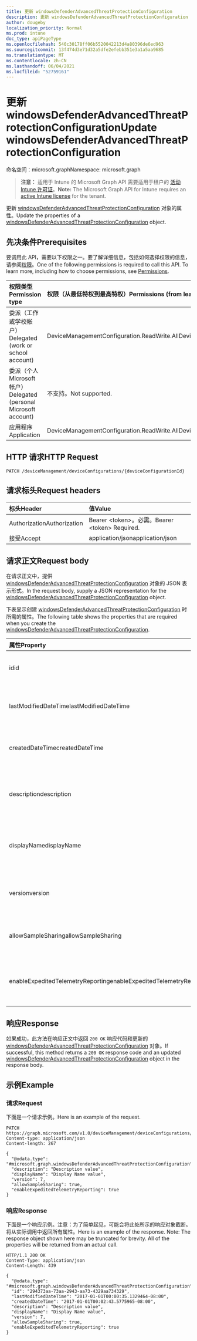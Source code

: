 ```yaml
---
title: 更新 windowsDefenderAdvancedThreatProtectionConfiguration
description: 更新 windowsDefenderAdvancedThreatProtectionConfiguration 对象的属性。
author: dougeby
localization_priority: Normal
ms.prod: intune
doc_type: apiPageType
ms.openlocfilehash: 540c30178ff06b5520042213d4a80396de6ed963
ms.sourcegitcommit: 13f474d3e71d32a5dfe2efebb351e3a1a5aa9685
ms.translationtype: MT
ms.contentlocale: zh-CN
ms.lasthandoff: 06/04/2021
ms.locfileid: "52759161"
---
```

# <a name="update-windowsdefenderadvancedthreatprotectionconfiguration"></a><span data-ttu-id="20b6e-103">更新 windowsDefenderAdvancedThreatProtectionConfiguration</span><span class="sxs-lookup"><span data-stu-id="20b6e-103">Update windowsDefenderAdvancedThreatProtectionConfiguration</span></span>

<span data-ttu-id="20b6e-104">命名空间：microsoft.graph</span><span class="sxs-lookup"><span data-stu-id="20b6e-104">Namespace: microsoft.graph</span></span>

> <span data-ttu-id="20b6e-105">**注意：** 适用于 Intune 的 Microsoft Graph API 需要适用于租户的 [活动 Intune 许可证](https://go.microsoft.com/fwlink/?linkid=839381)。</span><span class="sxs-lookup"><span data-stu-id="20b6e-105">**Note:** The Microsoft Graph API for Intune requires an [active Intune license](https://go.microsoft.com/fwlink/?linkid=839381) for the tenant.</span></span>

<span data-ttu-id="20b6e-106">更新 [windowsDefenderAdvancedThreatProtectionConfiguration](../resources/intune-deviceconfig-windowsdefenderadvancedthreatprotectionconfiguration.md) 对象的属性。</span><span class="sxs-lookup"><span data-stu-id="20b6e-106">Update the properties of a [windowsDefenderAdvancedThreatProtectionConfiguration](../resources/intune-deviceconfig-windowsdefenderadvancedthreatprotectionconfiguration.md) object.</span></span>

## <a name="prerequisites"></a><span data-ttu-id="20b6e-107">先决条件</span><span class="sxs-lookup"><span data-stu-id="20b6e-107">Prerequisites</span></span>
<span data-ttu-id="20b6e-p101">要调用此 API，需要以下权限之一。要了解详细信息，包括如何选择权限的信息，请参阅[权限](/graph/permissions-reference)。</span><span class="sxs-lookup"><span data-stu-id="20b6e-p101">One of the following permissions is required to call this API. To learn more, including how to choose permissions, see [Permissions](/graph/permissions-reference).</span></span>

|<span data-ttu-id="20b6e-110">权限类型</span><span class="sxs-lookup"><span data-stu-id="20b6e-110">Permission type</span></span>|<span data-ttu-id="20b6e-111">权限（从最低特权到最高特权）</span><span class="sxs-lookup"><span data-stu-id="20b6e-111">Permissions (from least to most privileged)</span></span>|
|:---|:---|
|<span data-ttu-id="20b6e-112">委派（工作或学校帐户）</span><span class="sxs-lookup"><span data-stu-id="20b6e-112">Delegated (work or school account)</span></span>|<span data-ttu-id="20b6e-113">DeviceManagementConfiguration.ReadWrite.All</span><span class="sxs-lookup"><span data-stu-id="20b6e-113">DeviceManagementConfiguration.ReadWrite.All</span></span>|
|<span data-ttu-id="20b6e-114">委派（个人 Microsoft 帐户）</span><span class="sxs-lookup"><span data-stu-id="20b6e-114">Delegated (personal Microsoft account)</span></span>|<span data-ttu-id="20b6e-115">不支持。</span><span class="sxs-lookup"><span data-stu-id="20b6e-115">Not supported.</span></span>|
|<span data-ttu-id="20b6e-116">应用程序</span><span class="sxs-lookup"><span data-stu-id="20b6e-116">Application</span></span>|<span data-ttu-id="20b6e-117">DeviceManagementConfiguration.ReadWrite.All</span><span class="sxs-lookup"><span data-stu-id="20b6e-117">DeviceManagementConfiguration.ReadWrite.All</span></span>|

## <a name="http-request"></a><span data-ttu-id="20b6e-118">HTTP 请求</span><span class="sxs-lookup"><span data-stu-id="20b6e-118">HTTP Request</span></span>
<!-- {
  "blockType": "ignored"
}
-->
``` http
PATCH /deviceManagement/deviceConfigurations/{deviceConfigurationId}
```

## <a name="request-headers"></a><span data-ttu-id="20b6e-119">请求标头</span><span class="sxs-lookup"><span data-stu-id="20b6e-119">Request headers</span></span>
|<span data-ttu-id="20b6e-120">标头</span><span class="sxs-lookup"><span data-stu-id="20b6e-120">Header</span></span>|<span data-ttu-id="20b6e-121">值</span><span class="sxs-lookup"><span data-stu-id="20b6e-121">Value</span></span>|
|:---|:---|
|<span data-ttu-id="20b6e-122">Authorization</span><span class="sxs-lookup"><span data-stu-id="20b6e-122">Authorization</span></span>|<span data-ttu-id="20b6e-123">Bearer &lt;token&gt;。必需。</span><span class="sxs-lookup"><span data-stu-id="20b6e-123">Bearer &lt;token&gt; Required.</span></span>|
|<span data-ttu-id="20b6e-124">接受</span><span class="sxs-lookup"><span data-stu-id="20b6e-124">Accept</span></span>|<span data-ttu-id="20b6e-125">application/json</span><span class="sxs-lookup"><span data-stu-id="20b6e-125">application/json</span></span>|

## <a name="request-body"></a><span data-ttu-id="20b6e-126">请求正文</span><span class="sxs-lookup"><span data-stu-id="20b6e-126">Request body</span></span>
<span data-ttu-id="20b6e-127">在请求正文中，提供 [windowsDefenderAdvancedThreatProtectionConfiguration](../resources/intune-deviceconfig-windowsdefenderadvancedthreatprotectionconfiguration.md) 对象的 JSON 表示形式。</span><span class="sxs-lookup"><span data-stu-id="20b6e-127">In the request body, supply a JSON representation for the [windowsDefenderAdvancedThreatProtectionConfiguration](../resources/intune-deviceconfig-windowsdefenderadvancedthreatprotectionconfiguration.md) object.</span></span>

<span data-ttu-id="20b6e-128">下表显示创建 [windowsDefenderAdvancedThreatProtectionConfiguration](../resources/intune-deviceconfig-windowsdefenderadvancedthreatprotectionconfiguration.md) 时所需的属性。</span><span class="sxs-lookup"><span data-stu-id="20b6e-128">The following table shows the properties that are required when you create the [windowsDefenderAdvancedThreatProtectionConfiguration](../resources/intune-deviceconfig-windowsdefenderadvancedthreatprotectionconfiguration.md).</span></span>

|<span data-ttu-id="20b6e-129">属性</span><span class="sxs-lookup"><span data-stu-id="20b6e-129">Property</span></span>|<span data-ttu-id="20b6e-130">类型</span><span class="sxs-lookup"><span data-stu-id="20b6e-130">Type</span></span>|<span data-ttu-id="20b6e-131">说明</span><span class="sxs-lookup"><span data-stu-id="20b6e-131">Description</span></span>|
|:---|:---|:---|
|<span data-ttu-id="20b6e-132">id</span><span class="sxs-lookup"><span data-stu-id="20b6e-132">id</span></span>|<span data-ttu-id="20b6e-133">String</span><span class="sxs-lookup"><span data-stu-id="20b6e-133">String</span></span>|<span data-ttu-id="20b6e-134">实体的键。</span><span class="sxs-lookup"><span data-stu-id="20b6e-134">Key of the entity.</span></span> <span data-ttu-id="20b6e-135">继承自 [deviceConfiguration](../resources/intune-deviceconfig-deviceconfiguration.md)</span><span class="sxs-lookup"><span data-stu-id="20b6e-135">Inherited from [deviceConfiguration](../resources/intune-deviceconfig-deviceconfiguration.md)</span></span>|
|<span data-ttu-id="20b6e-136">lastModifiedDateTime</span><span class="sxs-lookup"><span data-stu-id="20b6e-136">lastModifiedDateTime</span></span>|<span data-ttu-id="20b6e-137">DateTimeOffset</span><span class="sxs-lookup"><span data-stu-id="20b6e-137">DateTimeOffset</span></span>|<span data-ttu-id="20b6e-138">上次修改对象的日期/时间。</span><span class="sxs-lookup"><span data-stu-id="20b6e-138">DateTime the object was last modified.</span></span> <span data-ttu-id="20b6e-139">继承自 [deviceConfiguration](../resources/intune-deviceconfig-deviceconfiguration.md)</span><span class="sxs-lookup"><span data-stu-id="20b6e-139">Inherited from [deviceConfiguration](../resources/intune-deviceconfig-deviceconfiguration.md)</span></span>|
|<span data-ttu-id="20b6e-140">createdDateTime</span><span class="sxs-lookup"><span data-stu-id="20b6e-140">createdDateTime</span></span>|<span data-ttu-id="20b6e-141">DateTimeOffset</span><span class="sxs-lookup"><span data-stu-id="20b6e-141">DateTimeOffset</span></span>|<span data-ttu-id="20b6e-142">创建对象的日期/时间。</span><span class="sxs-lookup"><span data-stu-id="20b6e-142">DateTime the object was created.</span></span> <span data-ttu-id="20b6e-143">继承自 [deviceConfiguration](../resources/intune-deviceconfig-deviceconfiguration.md)</span><span class="sxs-lookup"><span data-stu-id="20b6e-143">Inherited from [deviceConfiguration](../resources/intune-deviceconfig-deviceconfiguration.md)</span></span>|
|<span data-ttu-id="20b6e-144">description</span><span class="sxs-lookup"><span data-stu-id="20b6e-144">description</span></span>|<span data-ttu-id="20b6e-145">String</span><span class="sxs-lookup"><span data-stu-id="20b6e-145">String</span></span>|<span data-ttu-id="20b6e-146">管理员提供的设备配置的说明。</span><span class="sxs-lookup"><span data-stu-id="20b6e-146">Admin provided description of the Device Configuration.</span></span> <span data-ttu-id="20b6e-147">继承自 [deviceConfiguration](../resources/intune-deviceconfig-deviceconfiguration.md)</span><span class="sxs-lookup"><span data-stu-id="20b6e-147">Inherited from [deviceConfiguration](../resources/intune-deviceconfig-deviceconfiguration.md)</span></span>|
|<span data-ttu-id="20b6e-148">displayName</span><span class="sxs-lookup"><span data-stu-id="20b6e-148">displayName</span></span>|<span data-ttu-id="20b6e-149">String</span><span class="sxs-lookup"><span data-stu-id="20b6e-149">String</span></span>|<span data-ttu-id="20b6e-150">管理员提供的设备配置的名称。</span><span class="sxs-lookup"><span data-stu-id="20b6e-150">Admin provided name of the device configuration.</span></span> <span data-ttu-id="20b6e-151">继承自 [deviceConfiguration](../resources/intune-deviceconfig-deviceconfiguration.md)</span><span class="sxs-lookup"><span data-stu-id="20b6e-151">Inherited from [deviceConfiguration](../resources/intune-deviceconfig-deviceconfiguration.md)</span></span>|
|<span data-ttu-id="20b6e-152">version</span><span class="sxs-lookup"><span data-stu-id="20b6e-152">version</span></span>|<span data-ttu-id="20b6e-153">Int32</span><span class="sxs-lookup"><span data-stu-id="20b6e-153">Int32</span></span>|<span data-ttu-id="20b6e-154">设备配置的版本。</span><span class="sxs-lookup"><span data-stu-id="20b6e-154">Version of the device configuration.</span></span> <span data-ttu-id="20b6e-155">继承自 [deviceConfiguration](../resources/intune-deviceconfig-deviceconfiguration.md)</span><span class="sxs-lookup"><span data-stu-id="20b6e-155">Inherited from [deviceConfiguration](../resources/intune-deviceconfig-deviceconfiguration.md)</span></span>|
|<span data-ttu-id="20b6e-156">allowSampleSharing</span><span class="sxs-lookup"><span data-stu-id="20b6e-156">allowSampleSharing</span></span>|<span data-ttu-id="20b6e-157">Boolean</span><span class="sxs-lookup"><span data-stu-id="20b6e-157">Boolean</span></span>|<span data-ttu-id="20b6e-158">Windows Defender 高级威胁防护“允许示例共享”规则</span><span class="sxs-lookup"><span data-stu-id="20b6e-158">Windows Defender AdvancedThreatProtection "Allow Sample Sharing" Rule</span></span>|
|<span data-ttu-id="20b6e-159">enableExpeditedTelemetryReporting</span><span class="sxs-lookup"><span data-stu-id="20b6e-159">enableExpeditedTelemetryReporting</span></span>|<span data-ttu-id="20b6e-160">Boolean</span><span class="sxs-lookup"><span data-stu-id="20b6e-160">Boolean</span></span>|<span data-ttu-id="20b6e-161">加速 Windows Defender 高级威胁防护遥测报告的频率。</span><span class="sxs-lookup"><span data-stu-id="20b6e-161">Expedite Windows Defender Advanced Threat Protection telemetry reporting frequency.</span></span>|



## <a name="response"></a><span data-ttu-id="20b6e-162">响应</span><span class="sxs-lookup"><span data-stu-id="20b6e-162">Response</span></span>
<span data-ttu-id="20b6e-163">如果成功，此方法在响应正文中返回 `200 OK` 响应代码和更新的 [windowsDefenderAdvancedThreatProtectionConfiguration](../resources/intune-deviceconfig-windowsdefenderadvancedthreatprotectionconfiguration.md) 对象。</span><span class="sxs-lookup"><span data-stu-id="20b6e-163">If successful, this method returns a `200 OK` response code and an updated [windowsDefenderAdvancedThreatProtectionConfiguration](../resources/intune-deviceconfig-windowsdefenderadvancedthreatprotectionconfiguration.md) object in the response body.</span></span>

## <a name="example"></a><span data-ttu-id="20b6e-164">示例</span><span class="sxs-lookup"><span data-stu-id="20b6e-164">Example</span></span>

### <a name="request"></a><span data-ttu-id="20b6e-165">请求</span><span class="sxs-lookup"><span data-stu-id="20b6e-165">Request</span></span>
<span data-ttu-id="20b6e-166">下面是一个请求示例。</span><span class="sxs-lookup"><span data-stu-id="20b6e-166">Here is an example of the request.</span></span>
``` http
PATCH https://graph.microsoft.com/v1.0/deviceManagement/deviceConfigurations/{deviceConfigurationId}
Content-type: application/json
Content-length: 267

{
  "@odata.type": "#microsoft.graph.windowsDefenderAdvancedThreatProtectionConfiguration",
  "description": "Description value",
  "displayName": "Display Name value",
  "version": 7,
  "allowSampleSharing": true,
  "enableExpeditedTelemetryReporting": true
}
```

### <a name="response"></a><span data-ttu-id="20b6e-167">响应</span><span class="sxs-lookup"><span data-stu-id="20b6e-167">Response</span></span>
<span data-ttu-id="20b6e-p108">下面是一个响应示例。注意：为了简单起见，可能会将此处所示的响应对象截断。将从实际调用中返回所有属性。</span><span class="sxs-lookup"><span data-stu-id="20b6e-p108">Here is an example of the response. Note: The response object shown here may be truncated for brevity. All of the properties will be returned from an actual call.</span></span>
``` http
HTTP/1.1 200 OK
Content-Type: application/json
Content-Length: 439

{
  "@odata.type": "#microsoft.graph.windowsDefenderAdvancedThreatProtectionConfiguration",
  "id": "294373aa-73aa-2943-aa73-4329aa734329",
  "lastModifiedDateTime": "2017-01-01T00:00:35.1329464-08:00",
  "createdDateTime": "2017-01-01T00:02:43.5775965-08:00",
  "description": "Description value",
  "displayName": "Display Name value",
  "version": 7,
  "allowSampleSharing": true,
  "enableExpeditedTelemetryReporting": true
}
```




